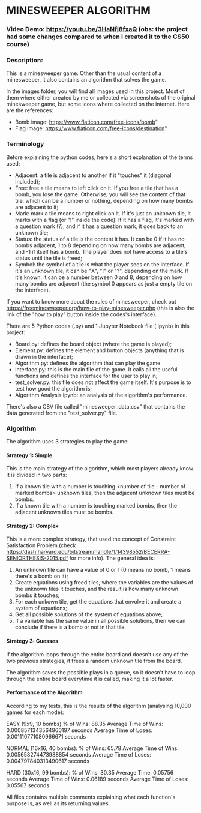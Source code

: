 # MINESWEEPER ALGORITHM
### Video Demo:  https://youtu.be/3HaNfj8fxaQ (obs: the project had some changes compared to when I created it to the CS50 course)
### Description:
This is a minesweeper game. Other than the usual content of a minesweeper, it also contains an algorithm that solves the game.

In the images folder, you will find all images used in this project. Most of them where either created by me or collected via screenshots of the original minesweeper game, but some icons where collected on the internet. Here are the references:
- Bomb image: https://www.flaticon.com/free-icons/bomb"
- Flag image: https://www.flaticon.com/free-icons/destination"


### Terminology
Before explaining the python codes, here's a short explanation of the terms used:
- Adjacent: a tile is adjacent to another if it "touches" it (diagonal included);
- Free: free a tile means to left click on it. If you free a tile that has a bomb, you lose the game. Otherwise, you will see the content of that tile, which can be a number or nothing, depending on how many bombs are adjacent to it;
- Mark: mark a tile means to right click on it. If it's just an unknown tile, it marks with a flag (or "!" inside the code). If it has a flag, it's marked with a question mark (?), and if it has a question mark, it goes back to an unknown tile;
- Status: the status of a tile is the content it has. It can be 0 if it has no bombs adjacent, 1 to 8 depending on how many bombs are adjacent, and -1 if itself has a bomb. The player does not have access to a tile's status until the tile is freed;
- Symbol: the symbol of a tile is what the player sees on the interface. If it's an unknown tile, it can be "X", "!" or "?", depending on the mark. If it's known, it can be a number between 0 and 8, depending on how many bombs are adjacent (the symbol 0 appears as just a empty tile on the interface).

If you want to know more about the rules of minesweeper, check out https://freeminesweeper.org/how-to-play-minesweeper.php (this is also the link of the "how to play" button inside the codes's interface).

There are 5 Python codes (.py) and 1 Jupyter Notebook file (.ipynb) in this project:
- Board.py: defines the board object (where the game is played);
- Element.py: defines the element and button objects (anything that is drawn in the interface);
- Algorithm.py: defines the algorithm that can play the game
- interface.py: this is the main file of the game. It calls all the useful functions and defines the interface for the user to play in;
- test_solver.py: this file does not affect the game itself. It's purpose is to test how good the algorithm is;
- Algorithm Analysis.ipynb: an analysis of the algorithm's performance.

There's also a CSV file called "minesweeper_data.csv" that contains the data generated from the "test_solver.py" file.

### Algorithm

The algorithm uses 3 strategies to play the game:

#### Strategy 1: Simple
This is the main strategy of the algorithm, which most players already know. It is divided in two parts:
1. If a known tile with a number is touching <number of tile - number of marked bombs> unknown tiles, then the adjacent unknown tiles must be bombs.
2. If a known tile with a number is touching <number of tile> marked bombs, then the adjacent unknown tiles must be bombs.

#### Strategy 2: Complex
This is a more complex strategy, that used the concept of Constraint Satisfaction Problem (check https://dash.harvard.edu/bitstream/handle/1/14398552/BECERRA-SENIORTHESIS-2015.pdf for more info). The general idea is:
1. An unknown tile can have a value of 0 or 1 (0 means no bomb, 1 means there's a bomb on it);
2. Create equations using freed tiles, where the variables are the values of the unknown tiles it touches, and the result is how many unknown bombs it touches;
3. For each unkown tile, get the equations that envolve it and create a system of equations;
4. Get all possible solutions of the system of equations above;
5. If a variable has the same value in all possible solutions, then we can conclude if there is a bomb or not in that tile.
  
#### Strategy 3: Guesses
If the algorithm loops through the entire board and doesn't use any of the two previous strategies, it frees a random unknown tile from the board.

The algorithm saves the possible plays in a queue, so it doesn't have to loop through the entire board everytime it is called, making it a lot faster.

#### Performance of the Algorithm
  
According to my tests, this is the results of the algorithm (analysing 10,000 games for each mode):

EASY (9x9, 10 bombs)
% of Wins: 88.35
Average Time of Wins: 0.0008571343564960197 seconds
Average Time of Loses: 0.001110771080966671 seconds

NORMAL (16x16, 40 bombs):
% of Wins: 65.78
Average Time of Wins: 0.005658274473988854 seconds
Average Time of Loses: 0.004797840313490617 seconds

HARD (30x16, 99 bombs):
% of Wins: 30.35
Average Time: 0.05756 seconds
Average Time of Wins: 0.06189 seconds
Average Time of Loses: 0.05567 seconds


All files contains multiple comments explaining what each function's purpose is, as well as its returning values.
